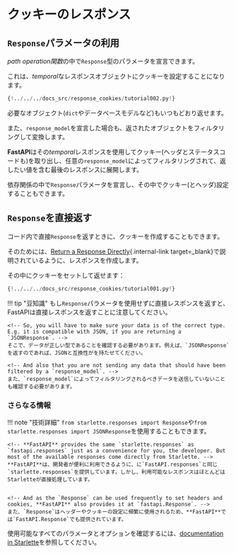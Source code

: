 # クッキーのレスポンス <!-- # Response Cookies -->

<!-- ## Use a `Response` parameter -->
## `Response`パラメータの利用

<!-- You can declare a parameter of type `Response` in your *path operation function*. -->
*path operation関数*の中で`Response`型のパラメータを宣言できます。

<!-- And then you can set cookies in that *temporal* response object. -->
これは、*temporal*なレスポンスオブジェクトにクッキーを設定することになります。

```Python hl_lines="1  8-9"
{!../../../docs_src/response_cookies/tutorial002.py!}
```

<!-- And then you can return any object you need, as you normally would (a `dict`, a database model, etc). -->
必要なオブジェクト(`dict`やデータベースモデルなど)もいつもどおり返せます。

<!-- And if you declared a `response_model`, it will still be used to filter and convert the object you returned. -->
また、`response_model`を宣言した場合も、返されたオブジェクトをフィルタリングして変換します。

<!-- **FastAPI** will use that *temporal* response to extract the cookies (also headers and status code), and will put them in the final response that contains the value you returned, filtered by any `response_model`. -->

**FastAPI**はその*temporal*レスポンスを使用してクッキー(ヘッダとステータスコードも)を取り出し、任意の`response_model`によってフィルタリングされて、返したい値を含む最後のレスポンスに展開します。

<!-- You can also declare the `Response` parameter in dependencies, and set cookies (and headers) in them. -->
依存関係の中で`Response`パラメータを宣言し、その中でクッキー(とヘッダ)設定することもできます。

<!-- ## Return a `Response` directly -->
## `Response`を直接返す

<!-- You can also create cookies when returning a `Response` directly in your code. -->
コード内で直接`Response`を返すときに、クッキーを作成することもできます。

<!-- To do that, you can create a response as described in [Return a Response Directly](response-directly.md){.internal-link target=_blank}. -->
そのためには、[Return a Response Directly](response-directly.md){.internal-link target=_blank}で説明されているように、レスポンスを作成します。

<!-- Then set Cookies in it, and then return it: -->
その中にクッキーをセットして返せます：

```Python hl_lines="10-12"
{!../../../docs_src/response_cookies/tutorial001.py!}
```

!!! tip "豆知識"
    <!-- Keep in mind that if you return a response directly instead of using the `Response` parameter, FastAPI will return it directly. -->
    もし`Response`パラメータを使用せずに直接レスポンスを返すと、 FastAPIは直接レスポンスを返すことに注意してください。

    <!-- So, you will have to make sure your data is of the correct type. E.g. it is compatible with JSON, if you are returning a `JSONResponse`. -->
    そこで、データが正しい型であることを確認する必要があります。例えば、`JSONResponse`を返すのであれば、JSONと互換性がを持たせてください。

    <!-- And also that you are not sending any data that should have been filtered by a `response_model`. -->
    また、`response_model`によってフィルタリングされるべきデータを送信していないことも確認する必要があります。

<!-- ### More info -->
### さらなる情報

<!-- !!! note "Technical Details" -->
!!! note "技術詳細"
    <!-- You could also use `from starlette.responses import Response` or `from starlette.responses import JSONResponse`. -->
    `from starlette.responses import Response`や`from starlette.responses import JSONResponse`を使用することもできます。


    <!-- **FastAPI** provides the same `starlette.responses` as `fastapi.responses` just as a convenience for you, the developer. But most of the available responses come directly from Starlette. -->
    **FastAPI**は、開発者が便利に利用できるように、に`FastAPI.responses`と同じ`starlette.responses`を提供しています。しかし、利用可能なレスポンスはほとんどはStarletteが直接処理しています。


    <!-- And as the `Response` can be used frequently to set headers and cookies, **FastAPI** also provides it at `fastapi.Response`. -->
    また、`Response`はヘッダーやクッキーの設定に頻繁に使用されるため、**FastAPI**では`FastAPI.Response`でも提供されています。


<!-- To see all the available parameters and options, check the <a href="https://www.starlette.io/responses/#set-cookie" class="external-link" target="_blank">documentation in Starlette</a>. -->
使用可能なすべてのパラメータとオプションを確認するには、<a href="https://www.starlette.io/responses/#set-cookie" class="external-link" target="_blank">documentation in Starlette</a>を参照してください。
